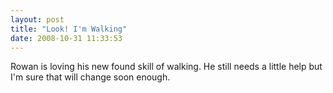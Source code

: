 ```yaml
---
layout: post
title: "Look! I'm Walking"
date: 2008-10-31 11:33:53
---
```

Rowan is loving his new found skill of walking. He still needs a little help but I'm sure that will change soon enough.  
  


